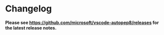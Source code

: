 # Changelog

**Please see https://github.com/microsoft/vscode-autopep8/releases for the latest release notes.**